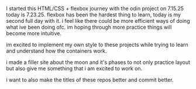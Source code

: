 I started this HTML/CSS + flexbox journey with the odin project on 7.15.25
today is 7.23.25. flexbox has been the hardest thing to learn, today is my second full day with it.
i feel like there could be more efficient ways of doing what ive been doing ofc.
im hoping through more practice things will become more intuitive.

im excited to implement my own style to these projects while trying to learn and understand how the containers work.

i made a filler site about the moon and it's phases to not only practice layout but also give me something that i am excited to work on.

i want to also make the titles of these repos better and commit better.